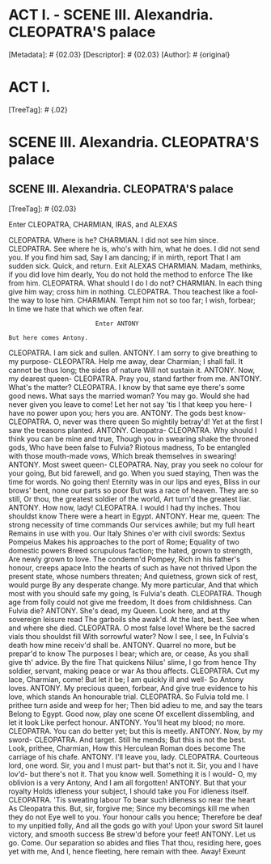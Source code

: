 # ACT I. - SCENE III. Alexandria. CLEOPATRA'S palace
[Metadata]: # {02.03}
[Descriptor]: # {02.03}
[Author]: # {original}
# ACT I.

[TreeTag]: # {.02}

# SCENE III. Alexandria. CLEOPATRA'S palace
## SCENE III. Alexandria. CLEOPATRA'S palace
[TreeTag]: # {02.03}

Enter CLEOPATRA, CHARMIAN, IRAS, and ALEXAS

  CLEOPATRA. Where is he?
  CHARMIAN. I did not see him since.
  CLEOPATRA. See where he is, who's with him, what he does.
    I did not send you. If you find him sad,
    Say I am dancing; if in mirth, report
    That I am sudden sick. Quick, and return.        Exit ALEXAS
  CHARMIAN. Madam, methinks, if you did love him dearly,
    You do not hold the method to enforce
    The like from him.
  CLEOPATRA. What should I do I do not?
  CHARMIAN. In each thing give him way; cross him in nothing.
  CLEOPATRA. Thou teachest like a fool- the way to lose him.
  CHARMIAN. Tempt him not so too far; I wish, forbear;
    In time we hate that which we often fear.

                            Enter ANTONY

    But here comes Antony.
  CLEOPATRA. I am sick and sullen.
  ANTONY. I am sorry to give breathing to my purpose-
  CLEOPATRA. Help me away, dear Charmian; I shall fall.
    It cannot be thus long; the sides of nature
    Will not sustain it.
  ANTONY. Now, my dearest queen-
  CLEOPATRA. Pray you, stand farther from me.
  ANTONY. What's the matter?
  CLEOPATRA. I know by that same eye there's some good news.
    What says the married woman? You may go.
    Would she had never given you leave to come!
    Let her not say 'tis I that keep you here-
    I have no power upon you; hers you are.
  ANTONY. The gods best know-
  CLEOPATRA. O, never was there queen
    So mightily betray'd! Yet at the first
    I saw the treasons planted.
  ANTONY. Cleopatra-
  CLEOPATRA. Why should I think you can be mine and true,
    Though you in swearing shake the throned gods,
    Who have been false to Fulvia? Riotous madness,
    To be entangled with those mouth-made vows,
    Which break themselves in swearing!
  ANTONY. Most sweet queen-
  CLEOPATRA. Nay, pray you seek no colour for your going,
    But bid farewell, and go. When you sued staying,
    Then was the time for words. No going then!
    Eternity was in our lips and eyes,
    Bliss in our brows' bent, none our parts so poor
    But was a race of heaven. They are so still,
    Or thou, the greatest soldier of the world,
    Art turn'd the greatest liar.
  ANTONY. How now, lady!
  CLEOPATRA. I would I had thy inches. Thou shouldst know
    There were a heart in Egypt.
  ANTONY. Hear me, queen:
    The strong necessity of time commands
    Our services awhile; but my full heart
    Remains in use with you. Our Italy
    Shines o'er with civil swords: Sextus Pompeius
    Makes his approaches to the port of Rome;
    Equality of two domestic powers
    Breed scrupulous faction; the hated, grown to strength,
    Are newly grown to love. The condemn'd Pompey,
    Rich in his father's honour, creeps apace
    Into the hearts of such as have not thrived
    Upon the present state, whose numbers threaten;
    And quietness, grown sick of rest, would purge
    By any desperate change. My more particular,
    And that which most with you should safe my going,
    Is Fulvia's death.
  CLEOPATRA. Though age from folly could not give me freedom,
     It does from childishness. Can Fulvia die?
  ANTONY. She's dead, my Queen.
    Look here, and at thy sovereign leisure read
    The garboils she awak'd. At the last, best.
    See when and where she died.
  CLEOPATRA. O most false love!
    Where be the sacred vials thou shouldst fill
    With sorrowful water? Now I see, I see,
    In Fulvia's death how mine receiv'd shall be.
  ANTONY. Quarrel no more, but be prepar'd to know
    The purposes I bear; which are, or cease,
    As you shall give th' advice. By the fire
    That quickens Nilus' slime, I go from hence
    Thy soldier, servant, making peace or war
    As thou affects.
  CLEOPATRA. Cut my lace, Charmian, come!
    But let it be; I am quickly ill and well-
    So Antony loves.
  ANTONY. My precious queen, forbear,
    And give true evidence to his love, which stands
    An honourable trial.
  CLEOPATRA. So Fulvia told me.
    I prithee turn aside and weep for her;
    Then bid adieu to me, and say the tears
    Belong to Egypt. Good now, play one scene
    Of excellent dissembling, and let it look
    Like perfect honour.
  ANTONY. You'll heat my blood; no more.
  CLEOPATRA. You can do better yet; but this is meetly.
  ANTONY. Now, by my sword-
  CLEOPATRA. And target. Still he mends;
    But this is not the best. Look, prithee, Charmian,
    How this Herculean Roman does become
    The carriage of his chafe.
  ANTONY. I'll leave you, lady.
  CLEOPATRA. Courteous lord, one word.
    Sir, you and I must part- but that's not it.
    Sir, you and I have lov'd- but there's not it.
    That you know well. Something it is I would-
    O, my oblivion is a very Antony,
    And I am all forgotten!
  ANTONY. But that your royalty
    Holds idleness your subject, I should take you
    For idleness itself.
  CLEOPATRA. 'Tis sweating labour
    To bear such idleness so near the heart
    As Cleopatra this. But, sir, forgive me;
    Since my becomings kill me when they do not
    Eye well to you. Your honour calls you hence;
    Therefore be deaf to my unpitied folly,
    And all the gods go with you! Upon your sword
    Sit laurel victory, and smooth success
    Be strew'd before your feet!
  ANTONY. Let us go. Come.
    Our separation so abides and flies
    That thou, residing here, goes yet with me,
    And I, hence fleeting, here remain with thee.
    Away!                                                 Exeunt
